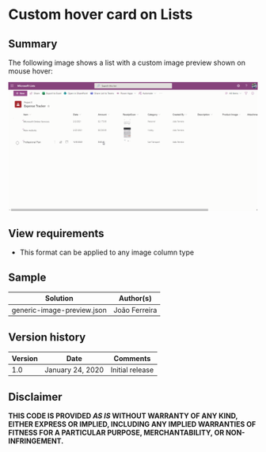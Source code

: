 # Custom hover card on Lists

## Summary
The following image shows a list with a custom image preview shown on mouse hover:

![screenshot of the sample](./imagesPreview.gif)

## View requirements
- This format can be applied to any image column type


## Sample

Solution|Author(s)
--------|---------
generic-image-preview.json | João Ferreira

## Version history

Version|Date|Comments
-------|----|--------
1.0|January 24, 2020|Initial release


## Disclaimer
**THIS CODE IS PROVIDED *AS IS* WITHOUT WARRANTY OF ANY KIND, EITHER EXPRESS OR IMPLIED, INCLUDING ANY IMPLIED WARRANTIES OF FITNESS FOR A PARTICULAR PURPOSE, MERCHANTABILITY, OR NON-INFRINGEMENT.**


